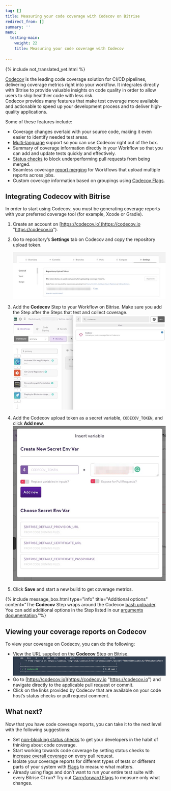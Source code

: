 ```yaml
---
tag: []
title: Measuring your code coverage with Codecov on Bitrise
redirect_from: []
summary: ''
menu:
  testing-main:
    weight: 22
    title: Measuring your code coverage with Codecov

---
```

{% include not_translated_yet.html %}

[Codecov](https://about.codecov.io/product/features/) is the leading code coverage solution for CI/CD pipelines, delivering coverage metrics right into your workflow. It integrates directly with Bitrise to provide valuable insights on code quality in order to allow users to ship healthier code with less risk.  
Codecov provides many features that make test coverage more available and actionable to speed up your development process and to deliver high-quality applications.

Some of these features include:

* Coverage changes overlaid with your source code, making it even easier to identify needed test areas.
* [Multi-language](https://about.codecov.io/product/features/#multi-lang-multi-ci-cd) support so you can use Codecov right out of the box.
* Summary of coverage information directly in your Workflow so that you can add and update tests quickly and effectively.
* [Status checks](https://docs.codecov.io/docs/commit-status) to block underperforming pull requests from being merged.
* Seamless coverage [report merging](https://docs.codecov.io/docs/merging-reports) for Workflows that upload multiple reports across jobs.
* Custom coverage information based on groupings using [Codecov Flags](https://docs.codecov.io/docs/flags).

## Integrating Codecov with Bitrise

In order to start using Codecov, you must be generating coverage reports with your preferred coverage tool (for example, Xcode or Gradle).

1. Create an account on [https://codecov.io](https://codecov.io "https://codecov.io").
2. Go to repository’s **Settings** tab on Codecov and copy the repository upload token.

   ![](/img/pic1.jpg)
3. Add the **Codecov** Step to your Workflow on Bitrise. Make sure you add the Step after the Steps that test and collect coverage.![](/img/pic2.jpg)
4. Add the Codecov upload token as a secret variable, `CODECOV_TOKEN`, and click **Add new**.![](/img/pic3.jpg)
5. Click **Save** and start a new build to get coverage metrics.

{% include message_box.html type="info" title="Additional options" content="The **Codecov** Step wraps around the Codecov [bash uploader](https://docs.codecov.io/docs/about-the-codecov-bash-uploader). You can add additional options in the Step listed in our [arguments documentation](https://docs.codecov.io/docs/about-the-codecov-bash-uploader#arguments)."%}

## Viewing your coverage reports on Codecov

To view your coverage on Codecov, you can do the following:

* View the URL supplied on the **Codecov** Step on Bitrise.![](/img/pic4.png)
* Go to [https://codecov.io](https://codecov.io "https://codecov.io") and navigate directly to the applicable pull request or commit.
* Click on the links provided by Codecov that are available on your code host’s status checks or pull request comment.

## What next?

Now that you have code coverage reports, you can take it to the next level with the following suggestions:

* Set [non-blocking status checks](https://docs.codecov.io/docs/common-recipe-list#set-non-blocking-status-checks) to get your developers in the habit of thinking about code coverage.
* Start working towards code coverage by setting status checks to [increase overall coverage](https://docs.codecov.io/docs/common-recipe-list#increase-overall-coverage-on-each-pull-request) on every pull request.
* Isolate your coverage reports for different types of tests or different parts of your system with [Flags](https://docs.codecov.io/docs/flags) to measure what matters.
* Already using flags and don’t want to run your entire test suite with every Bitrise CI run? Try out [Carryforward Flags](https://docs.codecov.io/docs/carryforward-flags) to measure only what changes.